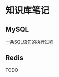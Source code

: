 # 知识库笔记

## MySQL

[一条SQL语句的执行过程](https://github.com/ZH1995/note/blob/main/MySQL/mysql.md#%E4%B8%80%E6%9D%A1sql%E8%AF%AD%E5%8F%A5%E7%9A%84%E6%89%A7%E8%A1%8C%E8%BF%87%E7%A8%8B)


## Redis

TODO
